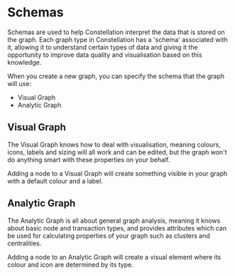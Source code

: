 # Schemas

Schemas are used to help Constellation interpret the data that is stored on the graph. Each
graph type in Constellation has a 'schema' associated with it, allowing it to understand
certain types of data and giving it the opportunity to improve data quality and visualisation
based on this knowledge. 

When you create a new graph, you can specify the schema that the graph will use:
-   Visual Graph
-   Analytic Graph

## Visual Graph
The Visual Graph knows how to deal with visualisation, meaning colours, icons,
labels and sizing will all work and can be edited, but the graph won't do anything
smart with these properties on your behalf. 

Adding a node to a Visual Graph will create something visible in your graph with a default colour and a label.

## Analytic Graph
The Analytic Graph is all about general graph analysis, meaning it knows about
basic node and transaction types, and provides attributes which can be used for
calculating properties of your graph such as clusters and centralities. 

Adding a node to an Analytic Graph will create a visual element where its colour and icon
are determined by its type.